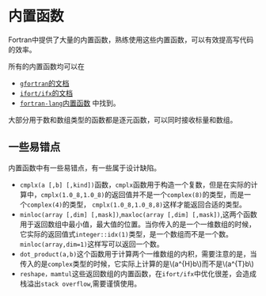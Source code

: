 # 内置函数

Fortran中提供了大量的内置函数，熟练使用这些内置函数，可以有效提高写代码的效率。

所有的内置函数均可以在
- [`gfortran`的文档](https://gcc.gnu.org/onlinedocs/gcc-13.2.0/gfortran/Intrinsic-Procedures.html)
- [`ifort/ifx`的文档](https://www.intel.com/content/www/us/en/docs/fortran-compiler/developer-guide-reference/2023-0/language-summary-tables.html)
- [`fortran-lang`内置函数](https://fortran-lang.org/zh_CN/learn/intrinsics/)
中找到。

大部分用于数和数组类型的函数都是逐元函数，可以同时接收标量和数组。

## 一些易错点

内置函数中有一些易错点，有一些属于设计缺陷。

- `cmplx(a [,b] [,kind])`函数，`cmplx`函数用于构造一个复数，但是在实际的计算中，`cmplx(1.0_8,1.0_8)`的返回值并不是一个`complex(8)`的类型，而是一个`complex(4)`的类型，
  `cmplx(1.0_8,1.0_8,8)`这样才能返回合适的类型。
- `minloc(array [,dim] [,mask])`,`maxloc(array [,dim] [,mask])`,这两个函数用于返回数组中最小值，最大值的位置。当你传入的是一个一维数组的时候，
   它实际的返回值式`integer::idx(1)`类型，是一个数组而不是一个数。
  `minloc(array,dim=1)`这样写可以返回一个数。
- `dot_product(a,b)`这个函数用于计算两个一维数组的内积，需要注意的是，当传入的是`complex`类型的时候，它实际上计算的是\\(a^{H}b\\)而不是\\(a^{T}b\\)
- `reshape，mamtul`这些返回数组的内置函数，在`ifort/ifx`中优化很差，会造成栈溢出`stack overflow`,需要谨慎使用。

